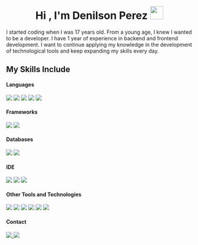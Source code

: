 <h1 align="center"><b>Hi , I'm Denilson Perez </b><img src="https://media.giphy.com/media/hvRJCLFzcasrR4ia7z/giphy.gif" width="35"></h1>

I started coding when I was 17 years old. From a young age, I knew I wanted to be a developer. I have 1 year of experience in backend and frontend development. I want to continue applying my knowledge in the development of technological tools and keep expanding my skills every day.

## My Skills Include

<h4>Languages</h4>
<p>
    <img src="https://skillicons.dev/icons?i=html">
    <img src="https://skillicons.dev/icons?i=css">
    <img src="https://skillicons.dev/icons?i=javascript">
    <img src="https://skillicons.dev/icons?i=java">
    <img src="https://skillicons.dev/icons?i=py">
</p>

<h4>Frameworks</h4>
<p>
    <img src="https://skillicons.dev/icons?i=spring">
    <img src="https://skillicons.dev/icons?i=fastapi">
</p>

<h4>Databases</h4>
<p>
    <img src="https://skillicons.dev/icons?i=postgres">
    <img src="https://skillicons.dev/icons?i=mongodb">
</p>

<h4>IDE</h4>
<p>
    <img src="https://skillicons.dev/icons?i=idea">
    <img src="https://skillicons.dev/icons?i=pycharm">
    <img src="https://skillicons.dev/icons?i=vscode">
</p>

<h4>Other Tools and Technologies</h4>
<p>
    <img src="https://skillicons.dev/icons?i=linux">
    <img src="https://skillicons.dev/icons?i=git">
    <img src="https://skillicons.dev/icons?i=github">
    <img src="https://skillicons.dev/icons?i=postman">
    <img src="https://skillicons.dev/icons?i=figma">
    <img src="https://skillicons.dev/icons?i=docker">
</p>

<h4>Contact</h4>
<p>	
  <a target="_blank" href="https://www.linkedin.com/in/cano2908/">
      <img src="https://skillicons.dev/icons?i=linkedin"></img>
  </a>
  <a target="_blank" href="mailto:c.cano2908@outlook.com">
      <img src="https://skillicons.dev/icons?i=gmail"></img>
  </a>
</p>
